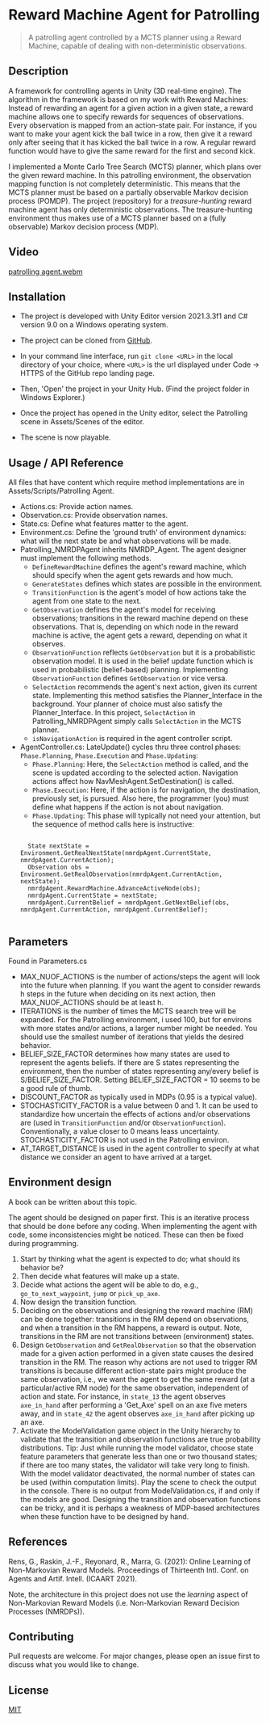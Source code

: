 # Reward Machine Agent for Patrolling
> A patrolling agent controlled by a MCTS planner using a Reward Machine, capable of dealing with non-deterministic observations.

## Description
A framework for controlling agents in Unity (3D real-time engine). The algorithm in the framework is based on my work with Reward Machines: Instead of rewarding an agent for a given action in a given state, a reward machine allows one to specify rewards for sequences of observations. Every observation is mapped from an action-state pair. For instance, if you want to make your agent kick the ball twice in a row, then give it a reward only after seeing that it has kicked the ball twice in a row. A regular reward function would have to give the same reward for the first and second kick.

I implemented a Monte Carlo Tree Search (MCTS) planner, which plans over the given reward machine. In this patrolling environment, the observation mapping function is not completely deterministic. This means that the MCTS planner must be based on a partially observable Markov decision process (POMDP). The project (repository) for a *treasure-hunting* reward machine agent has only deterministic observations. The treasure-hunting environment thus makes use of a MCTS planner based on a (fully observable) Markov decision process (MDP).

## Video

[patrolling agent.webm](https://user-images.githubusercontent.com/41202408/189534057-294cce6e-8d3c-4c8c-8c80-c3eadf54e903.webm)

## Installation
- The project is developed with Unity Editor version 2021.3.3f1 and C# version 9.0 on a Windows operating system.

- The project can be cloned from [GitHub](https://github.com/GavinRens/Reward-Machine-Agent---Patrolling).

- In your command line interface, run `git clone <URL>` in the local directory of your choice, where `<URL>` is the url displayed under Code -> HTTPS of the GitHub repo landing page.

- Then, 'Open' the project in your Unity Hub. (Find the project folder in Windows Explorer.)

- Once the project has opened in the Unity editor, select the Patrolling scene in Assets/Scenes of the editor.

- The scene is now playable.

## Usage / API Reference
 All files that have content which require method implementations are in Assets/Scripts/Patrolling Agent.
 - Actions.cs: Provide action names.
 - Observation.cs: Provide observation names.
 - State.cs: Define what features matter to the agent.
 - Environment.cs: Define the 'ground truth' of environment dynamics: what will the next state be and what observations will be made.
 - Patrolling_NMRDPAgent inherits NMRDP_Agent. The agent designer must implement the following methods.
    - `DefineRewardMachine` defines the agent's reward machine, which should specify when the agent gets rewards and how much.
    - `GenerateStates` defines which states are possible in the environment.
    - `TransitionFunction` is the agent's model of how actions take the agent from one state to the next.
    - `GetObservation` defines the agent's model for receiving observations; transitions in the reward machine depend on these observations. That is, depending on which node in the reward machine is active, the agent gets a reward, depending on what it observes.
    - `ObservationFunction` reflects `GetObservation` but it is a probabilistic observation model. It is used in the belief update function which is used in probabilistic (belief-based) planning. Implementing `ObservationFunction` defines `GetObservation` or vice versa.
    - `SelectAction` recommends the agent's next action, given its current state. Implementing this method satisfies the Planner_Interface in the background. Your planner of choice must also satisfy the Planner_Interface. In this project, `SelectAction` in Patrolling_NMRDPAgent simply calls `SelectAction` in the MCTS planner.
    - `isNavigationAction` is required in the agent controller script.
 - AgentController.cs: LateUpdate() cycles thru three control phases: `Phase.Planning`, `Phase.Execution` and `Phase.Updating`:
    - `Phase.Planning`: Here, the `SelectAction` method is called, and the scene is updated according to the selected action. Navigation actions affect how NavMeshAgent.SetDestination() is called.
    - `Phase.Execution`: Here, if the action is for navigation, the destination, previously set, is pursued. Also here, the programmer (you) must define what happens if the action is not about navigation.
    - `Phase.Updating`: This phase will typically not need your attention, but the sequence of method calls here is instructive:
     <pre><code>
     State nextState = Environment.GetRealNextState(nmrdpAgent.CurrentState, nmrdpAgent.CurrentAction);
     Observation obs = Environment.GetRealObservation(nmrdpAgent.CurrentAction, nextState);
     nmrdpAgent.RewardMachine.AdvanceActiveNode(obs);
     nmrdpAgent.CurrentState = nextState;
     nmrdpAgent.CurrentBelief = nmrdpAgent.GetNextBelief(obs, nmrdpAgent.CurrentAction, nmrdpAgent.CurrentBelief);
     </code></pre>

## Parameters
Found in Parameters.cs

- MAX_NUOF_ACTIONS is the number of actions/steps the agent will look into the future when planning. If you want the agent to consider rewards h steps in the future when deciding on its next action, then MAX_NUOF_ACTIONS should be at least h.
- ITERATIONS is the number of times the MCTS search tree will be expanded. For the Patrolling environment, i used 100, but for environs with more states and/or actions, a larger number might be needed. You should use the smallest number of iterations that yields the desired behavior.
- BELIEF_SIZE_FACTOR determines how many states are used to represent the agents beliefs. If there are S states representing the environment, then the number of states representing any/every belief is S/BELIEF_SIZE_FACTOR. Setting BELIEF_SIZE_FACTOR = 10 seems to be a good rule of thumb.
- DISCOUNT_FACTOR as typically used in MDPs (0.95 is a typical value).
- STOCHASTICITY_FACTOR is a value between 0 and 1. It can be used to standardize how uncertain the effects of actions and/or observations are (used in `TransitionFunction` and/or `ObservationFunction`). Conventionally, a value closer to 0 means leass uncertainty. STOCHASTICITY_FACTOR is not used in the Patrolling environ.
- AT_TARGET_DISTANCE is used in the agent controller to specify at what distance we consider an agent to have arrived at a target.

## Environment design
A book can be written about this topic.

The agent should be designed on paper first. This is an iterative process that should be done before any coding. When implementing the agent with code, some inconsistencies might be noticed. These can then be fixed during programming.

1. Start by thinking what the agent is expected to do; what should its behavior be?
2. Then decide what features will make up a state. 
3. Decide what actions the agent will be able to do, e.g., `go_to_next_waypoint`, `jump` or `pick_up_axe`. 
4. Now design the transition function.
5. Deciding on the observations and designing the reward machine (RM) can be done together: transitions in the RM depend on observations, and when a transition in the RM happens, a reward is output. Note, transitions in the RM are not transitions between (environment) states.
6. Design `GetObservation` and `GetRealObservation` so that the observation made for a given action performed in a given state causes the desired transition in the RM. The reason why actions are not used to trigger RM transitions is because different action-state pairs might produce the same observation, i.e., we want the agent to get the same reward (at a particular/active RM node) for the same observation, independent of action and state. For instance, in `state_13` the agent observes `axe_in_hand` after performing a 'Get_Axe' spell on an axe five meters away, and in `state_42` the agent observes `axe_in_hand` after picking up an axe.
7. Activate the ModelValidation game object in the Unity hierarchy to validate that the transition and observation functions are true probability distributions. Tip: Just while running the model validator, choose state feature parameters that generate less than one or two thousand states; if there are too many states, the validator will take very long to finish. With the model validator deactivated, the normal number of states can be used (within computation limits). Play the scene to check the output in the console. There is no output from ModelValidation.cs, if and only if the models are good. Designing the transition and observation functions can be tricky, and it is perhaps a weakness of MDP-based architectures when these function have to be designed by hand.

## References
Rens, G., Raskin, J.-F., Reyonard, R., Marra, G. (2021): Online Learning of Non-Markovian Reward Models. Proceedings of Thirteenth Intl. Conf. on Agents and Artif. Intell. (ICAART 2021).

Note, the architecture in this project does not use the *learning* aspect of Non-Markovian Reward Models (i.e. Non-Markovian Reward Decision Processes (NMRDPs)).

## Contributing
Pull requests are welcome. For major changes, please open an issue first to discuss what you would like to change.

## License
[MIT](https://choosealicense.com/licenses/mit/)

